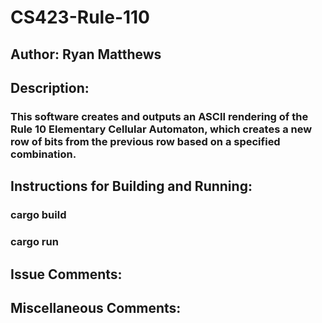 # CS423-Rule-110
## Author: Ryan Matthews
## Description:
### This software creates and outputs an ASCII rendering of the Rule 10 Elementary Cellular Automaton, which creates a new row of bits from the previous row based on a specified combination.
## Instructions for Building and Running:
### cargo build
### cargo run
## Issue Comments:
## Miscellaneous Comments: